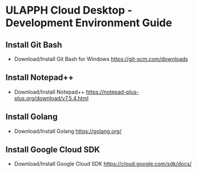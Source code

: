 ULAPPH Cloud Desktop - Development Environment Guide
=====================================================

Install Git Bash
----------------------------
- Download/Install Git Bash for Windows https://git-scm.com/downloads

Install Notepad++
----------------------------
- Download/Install Notepad++ https://notepad-plus-plus.org/download/v7.5.4.html

Install Golang
----------------------------
- Download/Install Golang https://golang.org/

Install Google Cloud SDK
----------------------------
- Download/Install Google Cloud SDK https://cloud.google.com/sdk/docs/

